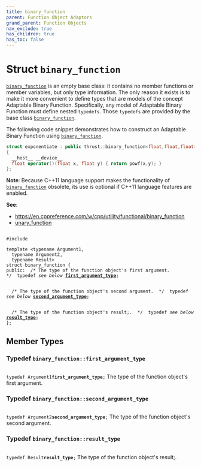 ```yaml
---
title: binary_function
parent: Function Object Adaptors
grand_parent: Function Objects
nav_exclude: true
has_children: true
has_toc: false
---
```


# Struct `binary_function`

<code><a href="/api/classes/structbinary__function.html">binary&#95;function</a></code> is an empty base class: it contains no member functions or member variables, but only type information. The only reason it exists is to make it more convenient to define types that are models of the concept Adaptable Binary Function. Specifically, any model of Adaptable Binary Function must define nested <code>typedefs</code>. Those <code>typedefs</code> are provided by the base class <code><a href="/api/classes/structbinary__function.html">binary&#95;function</a></code>.

The following code snippet demonstrates how to construct an Adaptable Binary Function using <code><a href="/api/classes/structbinary__function.html">binary&#95;function</a></code>.



```cpp
struct exponentiate : public thrust::binary_function<float,float,float>
{
  __host__ __device__
  float operator()(float x, float y) { return powf(x,y); }
};
```

**Note**:
Because C++11 language support makes the functionality of <code><a href="/api/classes/structbinary__function.html">binary&#95;function</a></code> obsolete, its use is optional if C++11 language features are enabled.

**See**:
* <a href="https://en.cppreference.com/w/cpp/utility/functional/binary_function">https://en.cppreference.com/w/cpp/utility/functional/binary_function</a>
* <a href="/api/classes/structunary__function.html">unary_function</a>

<code class="doxybook">
<span>#include <thrust/functional.h></span><br>
<span>template &lt;typename Argument1,</span>
<span>&nbsp;&nbsp;typename Argument2,</span>
<span>&nbsp;&nbsp;typename Result&gt;</span>
<span>struct binary&#95;function {</span>
<span>public:</span><span class="doxybook-comment">&nbsp;&nbsp;/* The type of the function object's first argument.  */</span><span>&nbsp;&nbsp;typedef <i>see below</i> <b><a href="/api/classes/structbinary__function.html#typedef-first_argument_type">first&#95;argument&#95;type</a></b>;</span>
<br>
<span class="doxybook-comment">&nbsp;&nbsp;/* The type of the function object's second argument.  */</span><span>&nbsp;&nbsp;typedef <i>see below</i> <b><a href="/api/classes/structbinary__function.html#typedef-second_argument_type">second&#95;argument&#95;type</a></b>;</span>
<br>
<span class="doxybook-comment">&nbsp;&nbsp;/* The type of the function object's result;.  */</span><span>&nbsp;&nbsp;typedef <i>see below</i> <b><a href="/api/classes/structbinary__function.html#typedef-result_type">result&#95;type</a></b>;</span>
<span>};</span>
</code>

## Member Types

<h3 id="typedef-first_argument_type">
Typedef <code>binary&#95;function::first&#95;argument&#95;type</code>
</h3>

<code class="doxybook">
<span>typedef Argument1<b>first_argument_type</b>;</span></code>
The type of the function object's first argument. 

<h3 id="typedef-second_argument_type">
Typedef <code>binary&#95;function::second&#95;argument&#95;type</code>
</h3>

<code class="doxybook">
<span>typedef Argument2<b>second_argument_type</b>;</span></code>
The type of the function object's second argument. 

<h3 id="typedef-result_type">
Typedef <code>binary&#95;function::result&#95;type</code>
</h3>

<code class="doxybook">
<span>typedef Result<b>result_type</b>;</span></code>
The type of the function object's result;. 


